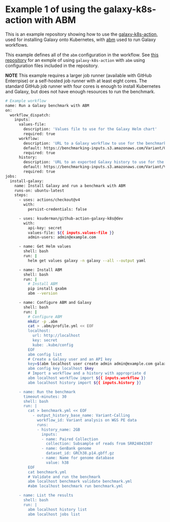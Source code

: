 # Example 1 of using the galaxy-k8s-action with ABM 

This is an example repository showing how to use the [galaxy-k8s-action](https://github.com/ksuderman/galaxy-k8s-action), used for installing Galaxy onto Kubernetes, with [abm](https://github.com/galaxyproject/gxabm) used to run Galaxy workflows.

This example defines all of the `abm` configuration in the workflow.  See [this repository](https://github.com/ksuderman/galaxy-k8s-action-example-2) for an exmple of using `galaxy-k8s-action` with `abm` using configuration files included in the repository.

**NOTE** This example requires a larger job runner (available with GitHub Enterrpise) or a self-hosted job runner with at least eight cores.  The standard GitHub job runner with four cores is enough to install Kubernetes and Galaxy, but does not have enough resources to run the benchmark. 

```bash
# Example workflow
name: Run a Galaxy benchmark with ABM
on:
  workflow_dispatch:
    inputs:
      values-file:
        description: 'Values file to use for the Galaxy Helm chart'
        required: true
      workflow:
        description: 'URL to a Galaxy workflow to use for the benchmark'
        default: https://benchmarking-inputs.s3.amazonaws.com/Variant/Galaxy-Workflow-Variant_analysis_on_WGS_PE_data.ga
        required: true
      history:
        description: 'URL to an exported Galaxy history to use for the benchmark'
        default: https://benchmarking-inputs.s3.amazonaws.com/Variant/Variant-calling-inputs---2GB.rocrate.zip
        required: true
jobs:
  install-galaxy:
    name: Install Galaxy and run a benchmark with ABM
    runs-on: ubuntu-latest
    steps:
      - uses: actions/checkout@v4
        with:
          persist-credentials: false

      - uses: ksuderman/github-action-galaxy-k8s@dev
        with:
          api-key: secret
          values-file: ${{ inputs.values-file }}
          admin-users: admin@example.com

      - name: Get Helm values
        shell: bash
        run: |
          helm get values galaxy -n galaxy --all --output yaml

      - name: Install ABM
        shell: bash
        run: |
          # Install ABM
          pip install gxabm
          abm --version

      - name: Configure ABM and Galaxy
        shell: bash
        run: |        
          # Configure ABM
          mkdir -p .abm
          cat > .abm/profile.yml << EOF
          localhost:
            url: http://localhost
            key: secret
            kube: .kube/config
          EOF
          abm config list
          # Create a Galaxy user and an API key
          key=$(abm localhost user create admin admin@example.com galaxypassword | jq -r .key)
          abm config key localhost $key
          # Import a workflow and a history with appropriate d
          abm localhost workflow import ${{ inputs.workflow }}
          abm localhost history import ${{ inputs.history }}

      - name: Run the benchmark
        timeout-minutes: 30
        shell: bash
        run: |
          cat > benchmark.yml << EOF
            - output_history_base_name: Variant-Calling
              workflow_id: Variant analysis on WGS PE data
              runs:
              - history_name: 2GB
                inputs:
                - name: Paired Collection
                  collection: Subsample of reads from SRR24043307
                - name: GenBank genome
                  dataset_id: GRCh38.p14.gbff.gz
                - name: Name for genome database
                  value: h38          
          EOF
          cat benchmark.yml
          # Validate and run the benchmark
          abm localhost benchmark validate benchmark.yml          
          #abm localhost benchmark run benchmark.yml 

      - name: List the results
        shell: bash
        run: |
          abm localhost history list
          abm localhost jobs list


```